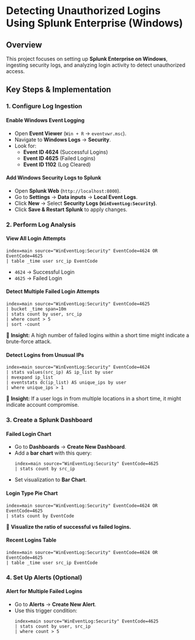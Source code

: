 # Detecting Unauthorized Logins Using Splunk Enterprise (Windows)

## Overview
This project focuses on setting up **Splunk Enterprise on Windows**, ingesting security logs, and analyzing login activity to detect unauthorized access.

## Key Steps & Implementation

### 1. Configure Log Ingestion
#### Enable Windows Event Logging
- Open **Event Viewer** (`Win + R` → `eventvwr.msc`).
- Navigate to **Windows Logs** → **Security**.
- Look for:
  - **Event ID 4624** (Successful Logins)
  - **Event ID 4625** (Failed Logins)
  - **Event ID 1102** (Log Cleared)

#### Add Windows Security Logs to Splunk
- Open **Splunk Web** (`http://localhost:8000`).
- Go to **Settings** → **Data inputs** → **Local Event Logs**.
- Click **New** → Select **Security Logs (`WinEventLog:Security`)**.
- Click **Save & Restart Splunk** to apply changes.

### 2. Perform Log Analysis
#### View All Login Attempts
```spl
index=main source="WinEventLog:Security" EventCode=4624 OR EventCode=4625
| table _time user src_ip EventCode
```
- `4624` → Successful Login  
- `4625` → Failed Login  

#### Detect Multiple Failed Login Attempts
```spl
index=main source="WinEventLog:Security" EventCode=4625
| bucket _time span=10m
| stats count by user, src_ip
| where count > 5
| sort -count
```
🔹 **Insight:** A high number of failed logins within a short time might indicate a brute-force attack.

#### Detect Logins from Unusual IPs
```spl
index=main source="WinEventLog:Security" EventCode=4624
| stats values(src_ip) AS ip_list by user
| mvexpand ip_list
| eventstats dc(ip_list) AS unique_ips by user
| where unique_ips > 1
```
🔹 **Insight:** If a user logs in from multiple locations in a short time, it might indicate account compromise.

### 3. Create a Splunk Dashboard
#### Failed Login Chart
- Go to **Dashboards** → **Create New Dashboard**.
- Add a **bar chart** with this query:
  ```spl
  index=main source="WinEventLog:Security" EventCode=4625
  | stats count by src_ip
  ```
- Set visualization to **Bar Chart**.

#### Login Type Pie Chart
```spl
index=main source="WinEventLog:Security" EventCode=4624 OR EventCode=4625
| stats count by EventCode
```
🔹 **Visualize the ratio of successful vs failed logins.**

#### Recent Logins Table
```spl
index=main source="WinEventLog:Security" EventCode=4624 OR EventCode=4625
| table _time user src_ip EventCode
```

### 4. Set Up Alerts (Optional)
#### Alert for Multiple Failed Logins
- Go to **Alerts** → **Create New Alert**.
- Use this trigger condition:
  ```spl
  index=main source="WinEventLog:Security" EventCode=4625
  | stats count by user, src_ip
  | where count > 5
  ```
